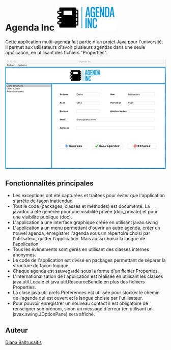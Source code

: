# Agenda Inc <img src="/src/images/logo.jpg" /> 

Cette application multi-agenda fait partie d'un projet Java pour l'université.
Il permet aux utilisateurs d'avoir plusieurs agendas dans une seule application, en utilisant des fichiers "Properties".

<img src="/src/images/screenshot.png"/>

## Fonctionnalités principales

- Les exceptions ont été capturées et traitées pour éviter que l'application s'arrête de façon inattendue.
- Tout le code (packages, classes et méthodes) est documenté. La javadoc a été générée pour une visibilité privée (doc_private) et pour une visibilité publique (doc).
- L'application a une interface graphique créée en utilisant javax.swing
- L'application a un menu permettant d'ouvrir un autre agenda, créer un nouvel agenda, enregistrer l'agenda sous un répertoire choisi par l'utilisateur, quitter l'application. Mais aussi choisir la langue de l'application.
- Tous les évènements sont gérés en utilisant des classes internes anonymes.
- Le code de l'application est divisé en packages permettant de séparer la structure de façon logique.
- Chaque agenda est sauvegardé sous la forme d'un fichier Properties.
- L'internationalisation de l'application est réalisée en utilisant les classes java.util.Locale et java.util.ResourceBundle en plus des fichiers Properties.
- La clase java.util.prefs.Preferences est utilisée pour stocker le chemin de l'agenda qui est ouvert et la langue choisie par l'utilisateur.
- Pour pouvoir enregistrer un nouveau contact il est obligatoire de renseigner son prénom, sinon un message d'erreur (en utilisant un javax.swing.JOptionPane) sera affiché.

## Auteur

[Diana Baltrusaitis](https://github.com/nitabaltru)
